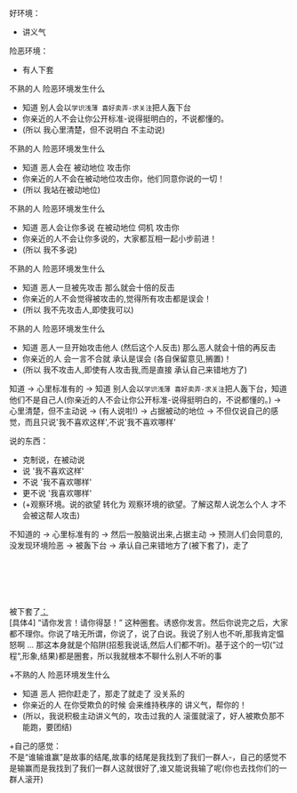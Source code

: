 
好环境：
- 讲义气

险恶环境：
- 有人下套

不熟的人 险恶环境发生什么
- 知道 别人会以`学识浅薄 喜好卖弄-求关注`把人轰下台
- 你亲近的人不会让你公开标准-说得挺明白的，不说都懂的。
- (所以 我心里清楚，但不说明白 不主动说)

不熟的人 险恶环境发生什么
- 知道 恶人会在 被动地位 攻击你
- 你亲近的人不会在被动地位攻击你，他们同意你说的一切！
- (所以 我站在被动地位)

不熟的人 险恶环境发生什么
- 知道 恶人会让你多说 在被动地位 伺机 攻击你
- 你亲近的人不会让你多说的，大家都互相一起小步前进！
- (所以 我不多说)

不熟的人 险恶环境发生什么
- 知道 恶人一旦被先攻击 那么就会十倍的反击
- 你亲近的人不会觉得被攻击的,觉得所有攻击都是误会！
- (所以 我不先攻击人,即使我可以)

不熟的人 险恶环境发生什么
- 知道 恶人一旦开始攻击他人 (然后这个人反击) 那么恶人就会十倍的再反击
- 你亲近的人 会一言不合就 承认是误会 (各自保留意见,搁置)！
- (所以 我不攻击人,即使有人攻击我,而是直接 承认自己来错地方了)

知道 -> 心里标准有的 -> 知道 别人会以`学识浅薄 喜好卖弄-求关注`把人轰下台，知道 他们不是自己人(你亲近的人不会让你公开标准-说得挺明白的，不说都懂的。) -> 心里清楚，但不主动说 -> (有人说啦!) -> 占据被动的地位 -> 不但仅说自己的感觉，而且只说'我不喜欢这样',不说'我不喜欢哪样'

说的东西：
- 克制说，在被动说
- 说 '我不喜欢这样'
- 不说 '我不喜欢哪样'
- 更不说 '我喜欢哪样'
- (+观察环境。说的欲望 转化为 观察环境的欲望。了解这帮人说怎么个人 才不会被这帮人攻击)

不知道的 -> 心里标准有的 -> 然后一股脑说出来,占据主动 -> 预测人们会同意的,没发现环境险恶 -> 被轰下台 -> 承认自己来错地方了(被下套了)，走了




<br><br><br><br><br>
被下套了[：](https://github.com/7900ms/000nottheater_deserted_systemsoftware/blob/master/local-window/人物动机.md)<br>
[具体4] “请你发言！请你得瑟！” 这种圈套。诱惑你发言。然后你说完之后，大家都不理你。你说了啥无所谓，你说了，说了白说。我说了别人也不听,那我肯定愠怒啊 ... 那这本身就是个陷阱(招惹我说话,然后人们都不听)。基于这个的一切(”过程“,形象,结果)都是圈套，所以我就根本不聊什么别人不听的事

+不熟的人 险恶环境发生什么
- 知道 恶人 把你赶走了，那走了就走了 没关系的
- 你亲近的人 在你受欺负的时候 会来维持秩序的 讲义气，帮你的！
- (所以，我说积极主动讲义气的，攻击过我的人 滚蛋就滚了，好人被欺负那不能跑，要团结)

+自己的感觉：<br>不是“谁输谁赢”是故事的结尾,故事的结尾是我找到了我们一群人-，自己的感觉不是输赢而是我找到了我们一群人这就很好了,谁又能说我输了呢(你也去找你们的一群人滚开)
